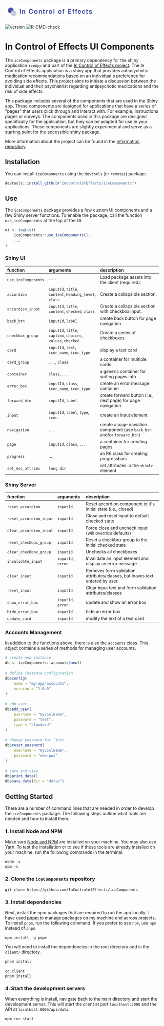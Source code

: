 ![The In Control of Effects project](incontrolofeffects.png)

<!-- badges: start -->
![version](https://img.shields.io/github/package-json/v/InControlofEffects/iceComponents/prod?color=%235ABCB9)
![R-CMD-check](https://github.com/InControlofEffects/iceComponents/workflows/R-CMD-check/badge.svg)
<!-- badges: end -->

# In Control of Effects UI Components

The `iceComponents` package is a primary dependency for the shiny application `iceApp` and part of the [In Control of Effects project](https://github.com/InControlofEffects). The In Control of Effects application is a shiny app that provides antipsychotic medication recommendations based on an individual's preference for avoiding side effects. This project aims to initiate a discussion between the individual and their psychiatrist regarding antipsychotic medications and the risk of side effects.

This package includes several of the components that are used in the Shiny app. These components are designed for applications that have a series of "pages" that users click through and interact with. For example, instructions pages or surveys. The components used in this package are designed specifically for the application, but they can be adapted for use in your applications. These components are slightly experimental and serve as a starting point for the [accessible shiny](https://github.com/davidruvolo51/accessibleshiny) package.

More information about the project can be found in the [information repository](https://github.com/InControlofEffects/information).

## Installation

You can install `iceComponents` using the `devtools` (or `remotes`) package.

``` r
devtools::install_github("InControlofEffects/iceComponents")
```

## Use

The `iceComponents` package provides a few custom UI components and a few Shiny server functions. To enable the package, call the function `use_iceComponents` at the top of the UI.

```r
ui <- tagList(
    iceComponents::use_iceComponents(),
    ...
)
```

### Shiny UI

| function  | arguments | description 
| :-------  | :-------- | :----------
| `use_iceComponents` | --- | Load package assets into the client (required).
| `accordion` | `inputId`, `title`, `content`, `heading_level`, `class` | Create a collapsible section.
| `accordion_input` | `inputId`, `title`, `content`, `checked`, `class` | Create a collapsible section with checkbox input.
| `back_btn` | `inputId`, `label` | create back button for page navigation
| `checkbox_group` | `inputId`, `title`, `caption`, `choices`, `values`, `checked` | Create a series of checkboxes
| `card` | `inputId`, `text`, `icon_name`, `icon_type` | display a text card
| `card_group` | `...`, `class` | a container for multiple cards
| `container` | `class`, `...` | a generic container for writing pages into
| `error_box` | `inputId`, `class`, `icon_name`, `icon_type` | create an error message container
| `forward_btn` | `inputId`, `label` | create forward button (i.e., next page) for page navigation
| `input` | `inputId`, `label`, `type`, `icon` | create an input element
| `navigation` | `...` | create a page naviation component (use `back_btn` and/or `forward_btn`)
| `page` | `inputId`, `class`, `...` | a container for creating pages
| `progress` | ... | an R6 class for creating progressbars
| `set_doc_attribs` | `lang`, `dir` | set attributes in the `<html>` element

### Shiny Server

| function  | arguments | description 
| :-------  | :-------- | :----------
| `reset_accordion` | `inputId` | Reset accordion component to it's initial state (i.e., closed)
| `reset_accordion_input` | `inputId` | Close and reset input to default checked state
| `clear_accordion_input` | `inputId` | Force close and uncheck input (will override defaults)
| `reset_checkbox_group`  | `inputId` | Reset a checkbox group to the initial checked state
| `clear_checkbox_group`  | `inputId` | Unchecks all checkboxes
| `invalidate_input` | `inputId`, `error` | Invalidate an input element and display an error message
| `clear_input` | `inputId` | Removes form validation attributes/classes, but leaves text entered by user
| `reset_input` | `inputId` | Clear input text and form validation attributes/classes
| `show_error_box` | `inputId`, `error` | update and show an error box
| `hide_error_box` | `inputId` | hide an error box
| `update_card` | `inputId` | modify the text of a text card

### Accounts Management

In addition to the functions above, there is also the `accounts` class. This object contains a series of methods for managing user accounts.

```r
# create new instance
db <- iceComponents::accounts$new()

# define instance configuration
db$config(
    name = "my-app-accounts",
    version = "1.0.0"
)

# add user
db$add_user(
    username = "myCoolName",
    password = "test",
    type = "standard"
)

# change password for `test`
db$reset_password(
    username = "myCoolName",
    password = "new-pwd"
)

# save and view
db$print_data()
db$save_data(dir = "data/")
```

## Getting Started

There are a number of command lines that are needed in order to develop the `iceComponents` package. The following steps outline what tools are needed and how to install them.

### 1. Install Node and NPM

Make sure [Node and NPM](https://nodejs.org/en/) are installed on your machine. You may also use [Yarn](https://yarnpkg.com/en/). To test the installation or to see if these tools are already installed on your machine, run the following commands in the terminal.

```shell
node -v
npm -v
```

### 2. Clone the `iceComponents` repository

```shell
git clone https://github.com/InControlofEffects/iceComponents
```

### 3. Install dependencies

Next, install the npm packages that are required to run the app locally. I have used [pnpm](https://github.com/pnpm/pnpm) to manage packages on my machine and across projects. To install `pnpm`, run the following command. If you prefer to use `npm`, use `npm` instead of `pnpm`.

```shell
npm install -g pnpm
```

You will need to install the dependencies in the root directory and in the `client/` directory.

```shell
pnpm install

cd client
pnpm install
```

### 4. Start the development servers

When everything is install, navigate back to the main directory and start the development server. This will start the client at port `localhost:3000` and the API at `localhost:8000/api/data`.

```shell
npm run start
```
